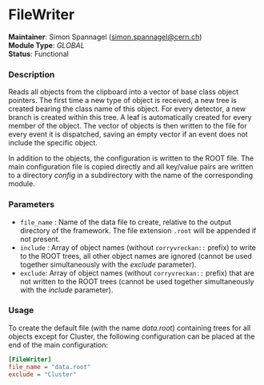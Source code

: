# FileWriter
**Maintainer**: Simon Spannagel (<simon.spannagel@cern.ch>)  
**Module Type**: *GLOBAL*  
**Status**: Functional

### Description
Reads all objects from the clipboard into a vector of base class object pointers. The first time a new type of object is received, a new tree is created bearing the class name of this object. For every detector, a new branch is created within this tree. A leaf is automatically created for every member of the object. The vector of objects is then written to the file for every event it is dispatched, saving an empty vector if an event does not include the specific object.

In addition to the objects, the configuration is written to the ROOT file. The main configuration file is copied directly and all key/value pairs are written to a directory *config* in a subdirectory with the name of the corresponding module.

### Parameters
* `file_name` : Name of the data file to create, relative to the output directory of the framework. The file extension `.root` will be appended if not present.
* `include` : Array of object names (without `corryvreckan::` prefix) to write to the ROOT trees, all other object names are ignored (cannot be used together simultaneously with the *exclude* parameter).
* `exclude`: Array of object names (without `corryvreckan::` prefix) that are not written to the ROOT trees (cannot be used together simultaneously with the *include* parameter).

### Usage
To create the default file (with the name *data.root*) containing trees for all objects except for Cluster, the following configuration can be placed at the end of the main configuration:

```ini
[FileWriter]
file_name = "data.root"
exclude = "Cluster"
```
